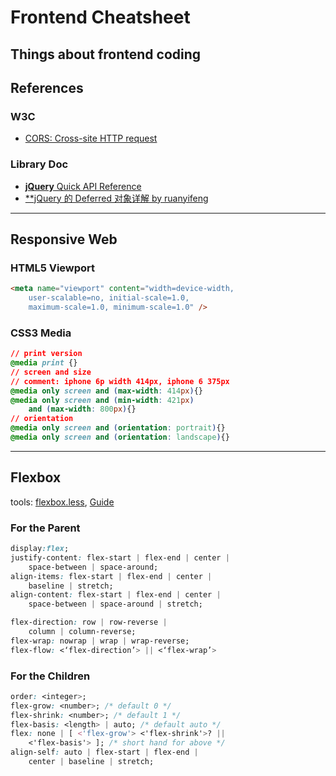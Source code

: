 
<h1> Frontend Cheatsheet</h1>

Things about frontend coding
---
## References
### W3C
- [CORS: Cross-site HTTP request](https://developer.mozilla.org/zh-CN/docs/Web/HTTP/Access_control_CORS)

### Library Doc
- [**jQuery** Quick API Reference](http://oscarotero.com/jquery/)
- [**jQuery 的 Deferred 对象详解 by ruanyifeng](http://www.ruanyifeng.com/blog/2011/08/a_detailed_explanation_of_jquery_deferred_object.html)
---
## Responsive Web
### HTML5 Viewport
```html
<meta name="viewport" content="width=device-width,
    user-scalable=no, initial-scale=1.0,
    maximum-scale=1.0, minimum-scale=1.0" />
```
### CSS3 Media
```css
// print version
@media print {}
// screen and size
// comment: iphone 6p width 414px, iphone 6 375px
@media only screen and (max-width: 414px){}
@media only screen and (min-width: 421px)
    and (max-width: 800px){}
// orientation
@media only screen and (orientation: portrait){}
@media only screen and (orientation: landscape){}
```
---
## Flexbox
tools: [flexbox.less](https://github.com/ProLoser/Flexbox.less), [Guide](https://css-tricks.com/snippets/css/a-guide-to-flexbox/)
### For the Parent
```css
display:flex;
justify-content: flex-start | flex-end | center |
    space-between | space-around;
align-items: flex-start | flex-end | center |
    baseline | stretch;
align-content: flex-start | flex-end | center |
    space-between | space-around | stretch;

flex-direction: row | row-reverse |
    column | column-reverse;
flex-wrap: nowrap | wrap | wrap-reverse;
flex-flow: <‘flex-direction’> || <‘flex-wrap’>
```
### For the Children
```css
order: <integer>;
flex-grow: <number>; /* default 0 */
flex-shrink: <number>; /* default 1 */
flex-basis: <length> | auto; /* default auto */
flex: none | [ <'flex-grow'> <'flex-shrink'>? ||
    <'flex-basis'> ]; /* short hand for above */
align-self: auto | flex-start | flex-end |
    center | baseline | stretch;
```
